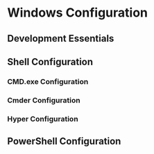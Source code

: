 # Windows Configuration

## Development Essentials

## Shell Configuration

### CMD.exe Configuration

### Cmder Configuration

### Hyper Configuration

## PowerShell Configuration
